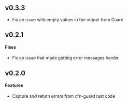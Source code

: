 ## v0.3.3
- Fix an issue with empty values in the output from Guard

## v0.2.1
#### Fixes
- Fix an issue that made getting error messages harder

## v0.2.0
#### Features
- Capture and return errors from cfn-guard rust code
